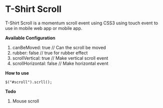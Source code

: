 T-Shirt Scroll
==============

T-Shirt Scroll is a momentum scroll event using CSS3 using touch event to use in mobile web app or mobile app.

**Available Configuration**

1. canBeMoved: true // Can the scroll be moved
2. rubber: false // true for rubber effect
2. scrollVertical: true // Make vertical scroll event
2. scrollHorizontal: false // Make horizontal event

**How to use**

	$("#scroll").scrll();


**Todo**

1. Mouse scroll
